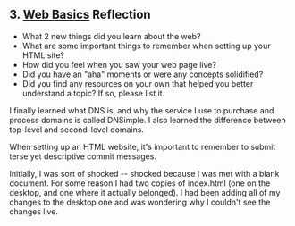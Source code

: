 ## 3. [Web Basics](3_web_basics/readme.md) Reflection

* What 2 new things did you learn about the web?
* What are some important things to remember when setting up your HTML site?
* How did you feel when you saw your web page live?
* Did you have an "aha" moments or were any concepts solidified?
* Did you find any resources on your own that helped you better understand a topic? If so, please list it.

<!-- Add your reflection here. Remove the comment markers -->

<p>
	I finally learned what DNS is, and why the service I use to purchase and process domains is called DNSimple. I also learned the difference between top-level and second-level domains.
</p>

<p>
	When setting up an HTML website, it's important to remember to submit terse yet descriptive commit messages.
</p>

<p>
	Initially, I was sort of shocked -- shocked because I was met with a blank document. For some reason I had two copies of index.html (one on the desktop, and one where it actually belonged). I had been adding all of my changes to the desktop one and was wondering why I couldn't see the changes live.
</p>